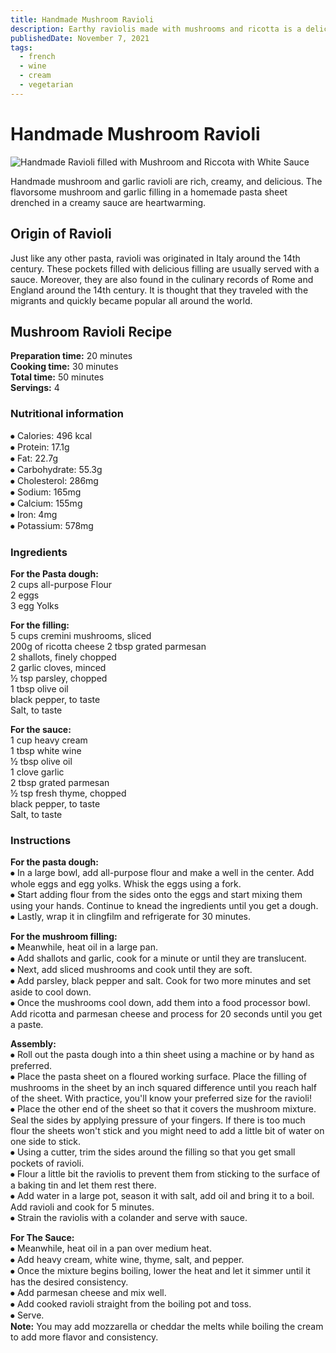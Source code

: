 ```yaml
---
title: Handmade Mushroom Ravioli
description: Earthy raviolis made with mushrooms and ricotta is a delicious recipe.
publishedDate: November 7, 2021
tags:
  - french
  - wine
  - cream
  - vegetarian
---
```


# Handmade Mushroom Ravioli

![Handmade Ravioli filled with Mushroom and Riccota with White Sauce](/ravioli.jpg "image")

Handmade mushroom and garlic ravioli are rich, creamy, and delicious. The flavorsome mushroom and garlic filling in a homemade pasta sheet drenched in a creamy sauce are heartwarming.

## Origin of Ravioli

Just like any other pasta, ravioli was originated in Italy around the 14th century. These pockets filled with delicious filling are usually served with a sauce. Moreover, they are also found in the culinary records of Rome and England around the 14th century. It is thought that they traveled with the migrants and quickly became popular all around the world.

## Mushroom Ravioli Recipe

**Preparation time:** 20 minutes  
**Cooking time:** 30 minutes  
**Total time:** 50 minutes  
**Servings:** 4

### Nutritional information

⦁ Calories: 496 kcal  
⦁ Protein: 17.1g  
⦁ Fat: 22.7g  
⦁ Carbohydrate: 55.3g  
⦁ Cholesterol: 286mg  
⦁ Sodium: 165mg  
⦁ Calcium: 155mg  
⦁ Iron: 4mg  
⦁ Potassium: 578mg

### Ingredients

**For the Pasta dough:**  
2 cups all-purpose Flour  
2 eggs  
3 egg Yolks

**For the filling:**  
5 cups cremini mushrooms, sliced  
200g of ricotta cheese
2 tbsp grated parmesan  
2 shallots, finely chopped  
2 garlic cloves, minced  
½ tsp parsley, chopped  
1 tbsp olive oil  
black pepper, to taste  
Salt, to taste

**For the sauce:**  
1 cup heavy cream  
1 tbsp white wine  
½ tbsp olive oil  
1 clove garlic  
2 tbsp grated parmesan  
½ tsp fresh thyme, chopped  
black pepper, to taste  
Salt, to taste

### Instructions

**For the pasta dough:**  
⦁ In a large bowl, add all-purpose flour and make a well in the center. Add whole eggs and egg yolks. Whisk the eggs using a fork.  
⦁ Start adding flour from the sides onto the eggs and start mixing them using your hands. Continue to knead the ingredients until you get a dough.  
⦁ Lastly, wrap it in clingfilm and refrigerate for 30 minutes.

**For the mushroom filling:**  
⦁ Meanwhile, heat oil in a large pan.  
⦁ Add shallots and garlic, cook for a minute or until they are translucent.  
⦁ Next, add sliced mushrooms and cook until they are soft.  
⦁ Add parsley, black pepper and salt. Cook for two more minutes and set aside to cool down.  
⦁ Once the mushrooms cool down, add them into a food processor bowl. Add ricotta and parmesan cheese and process for 20 seconds until you get a paste.

**Assembly:**  
⦁ Roll out the pasta dough into a thin sheet using a machine or by hand as preferred.  
⦁ Place the pasta sheet on a floured working surface. Place the filling of mushrooms in the sheet by an inch squared difference until you reach half of the sheet. With practice, you'll know your preferred size for the ravioli!  
⦁ Place the other end of the sheet so that it covers the mushroom mixture. Seal the sides by applying pressure of your fingers. If there is too much flour the sheets won't stick and you might need to add a little bit of water on one side to stick.  
⦁ Using a cutter, trim the sides around the filling so that you get small pockets of ravioli.  
⦁ Flour a little bit the raviolis to prevent them from sticking to the surface of a baking tin and let them rest there.  
⦁ Add water in a large pot, season it with salt, add oil and bring it to a boil. Add ravioli and cook for 5 minutes.  
⦁ Strain the raviolis with a colander and serve with sauce.

**For The Sauce:**  
⦁ Meanwhile, heat oil in a pan over medium heat.  
⦁ Add heavy cream, white wine, thyme, salt, and pepper.  
⦁ Once the mixture begins boiling, lower the heat and let it simmer until it has the desired consistency.  
⦁ Add parmesan cheese and mix well.  
⦁ Add cooked ravioli straight from the boiling pot and toss.  
⦁ Serve.  
**Note:** You may add mozzarella or cheddar the melts while boiling the cream to add more flavor and consistency.
